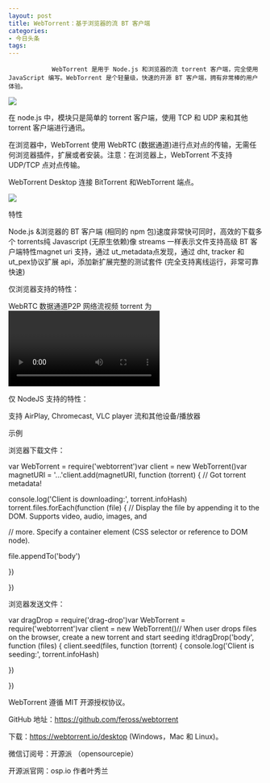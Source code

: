 ```yaml
---
layout: post
title: WebTorrent：基于浏览器的流 BT 客户端
categories:
- 今日头条
tags:
---
```

				WebTorrent 是用于 Node.js 和浏览器的流 torrent 客户端，完全使用 JavaScript 编写。WebTorrent 是个轻量级，快速的开源 BT 客户端，拥有非常棒的用户体验。

![](http://p1.pstatp.com/large/48400013c6a5a7aba87)

在 node.js 中，模块只是简单的 torrent 客户端，使用 TCP 和 UDP 来和其他 torrent 客户端进行通讯。

在浏览器中，WebTorrent 使用 WebRTC  (数据通道)进行点对点的传输，无需任何浏览器插件，扩展或者安装。注意：在浏览器上，WebTorrent 不支持 UDP/TCP 点对点传输。

WebTorrent Desktop 连接 BitTorrent 和WebTorrent 端点。

![](http://p3.pstatp.com/large/48500013e9c6052af84)

特性

Node.js &浏览器的 BT 客户端 (相同的 npm 包)速度非常快可同时，高效的下载多个 torrents纯 Javascript (无原生依赖)像 streams 一样表示文件支持高级 BT 客户端特性magnet uri 支持，通过 ut_metadata点发现，通过 dht, tracker 和 ut_pex协议扩展 api，添加新扩展完整的测试套件 (完全支持离线运行，非常可靠快速)

仅浏览器支持的特性：

WebRTC 数据通道P2P 网络流视频 torrent 为 <video> 标签 (webm (vp8, vp9) 或者 mp4 (h.264))支持 Chrome, Firefox 和 Opera

仅 NodeJS 支持的特性：

支持 AirPlay, Chromecast, VLC player 流和其他设备/播放器

示例

浏览器下载文件：

var WebTorrent = require('webtorrent')var client = new WebTorrent()var magnetURI = '...'client.add(magnetURI, function (torrent) { // Got torrent metadata!

console.log('Client is downloading:', torrent.infoHash) torrent.files.forEach(function (file) { // Display the file by appending it to the DOM. Supports video, audio, images, and

// more. Specify a container element (CSS selector or reference to DOM node).

file.appendTo('body')

})

})

浏览器发送文件：

var dragDrop = require('drag-drop')var WebTorrent = require('webtorrent')var client = new WebTorrent()// When user drops files on the browser, create a new torrent and start seeding it!dragDrop('body', function (files) { client.seed(files, function (torrent) { console.log('Client is seeding:', torrent.infoHash)

})

})

WebTorrent 遵循 MIT 开源授权协议。

GitHub 地址：https://github.com/feross/webtorrent

下载：https://webtorrent.io/desktop (Windows，Mac 和 Linux)。

微信订阅号：开源派 （opensourcepie）

开源派官网：osp.io 作者叶秀兰